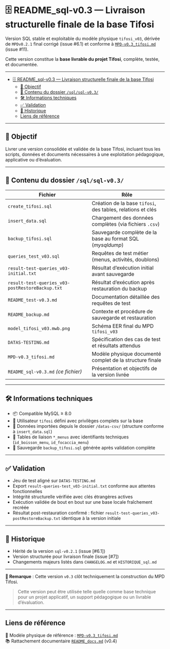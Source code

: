# 🗄️ README_sql-v0.3 — Livraison structurelle finale de la base Tifosi

Version SQL stable et exploitable du modèle physique `tifosi_v03`, dérivée de `MPDv0.2.1` final corrigé (issue #6.1) et conforme à [`MPD-v0.3_tifosi.md`](./MPD-v0.3_tifosi.md) (issue #11).

Cette version constitue la **base livrable du projet Tifosi**, complète, testée, et documentée.

---

- [🗄️ README\_sql-v0.3 — Livraison structurelle finale de la base Tifosi](#️-readme_sql-v03--livraison-structurelle-finale-de-la-base-tifosi)
  - [🎯 Objectif](#-objectif)
  - [📁 Contenu du dossier `/sql/sql-v0.3/`](#-contenu-du-dossier-sqlsql-v03)
  - [🛠️ Informations techniques](#️-informations-techniques)
  - [✅ Validation](#-validation)
  - [🧭 Historique](#-historique)
  - [Liens de référence](#liens-de-référence)

---

## 🎯 Objectif

Livrer une version consolidée et validée de la base Tifosi, incluant tous les scripts, données et documents nécessaires à une exploitation pédagogique, applicative ou d’évaluation.

---

## 📁 Contenu du dossier `/sql/sql-v0.3/`

| Fichier                                      | Rôle |
|---------------------------------------------|------|
| `create_tifosi.sql`                         | Création de la base `tifosi`, des tables, relations et clés |
| `insert_data.sql`                           | Chargement des données complètes (via fichiers `.csv`) |
| `backup_tifosi.sql`                         | Sauvegarde complète de la base au format SQL (_mysqldump_) |
| `queries_test_v03.sql`                      | Requêtes de test métier (menus, activités, doublons) |
| `result-test-queries_v03-initial.txt`       | Résultat d’exécution initial avant sauvegarde |
| `result-test-queries_v03-postRestoreBackup.txt` | Résultat d’exécution après restauration du backup |
| `README_test-v0.3.md`                       | Documentation détaillée des requêtes de test |
| `README_backup.md`                          | Contexte et procédure de sauvegarde et restauration |
| `model_tifosi_v03.mwb.png`                  | Schéma EER final du MPD `tifosi_v03` |
| `DATAS-TESTING.md`                          | Spécification des cas de test et résultats attendus |
| `MPD-v0.3_tifosi.md`                        | Modèle physique documenté complet de la structure finale |
| `README_sql-v0.3.md` _(ce fichier)_         | Présentation et objectifs de la version livrée |

---

## 🛠️ Informations techniques

- 📦 Compatible MySQL ≥ 8.0
- 👤 Utilisateur `tifosi` défini avec privilèges complets sur la base
- 📂 Données importées depuis le dossier `/datas-csv/` (structure conforme à `insert_data.sql`)
- 🔑 Tables de liaison `*_menus` avec identifiants techniques (`id_boisson_menu`, `id_focaccia_menu`)
- 💾 Sauvegarde `backup_tifosi.sql` générée après validation complète

---

## ✅ Validation

- Jeu de test aligné sur `DATAS-TESTING.md`
- Export `result-queries-test_v03-initial.txt` conforme aux attentes fonctionnelles
- Intégrité structurelle vérifiée avec clés étrangères actives
- Exécution validée de bout en bout sur une base locale fraîchement recréée
- Résultat post-restauration confirmé : fichier `result-test-queries_v03-postRestoreBackup.txt` identique à la version initiale

---

## 🧭 Historique

- Hérité de la version `sql-v0.2.1` (issue [#6.1])
- Version structurée pour livraison finale (issue [#7])
- Changements majeurs listés dans `CHANGELOG.md` et `HISTORIQUE_sql.md`

---

**📌 Remarque** : Cette version `v0.3` clôt techniquement la construction du MPD Tifosi.  
>Cette version peut être utilisée telle quelle comme base technique pour un projet applicatif, un support pédagogique ou un livrable d’évaluation.

---

## Liens de référence

🔗 Modèle physique de référence : [`MPD-v0.3_tifosi.md`](./MPD-v0.3_tifosi.md)  
📚 Rattachement documentaire [`README_docs.md`](../../../README_docs.md) (v0.4)
